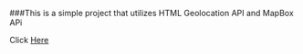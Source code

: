 ###This is a simple project that utilizes HTML Geolocation API and MapBox APi

Click [Here](https://brendantyler.github.io/Map-API/)
